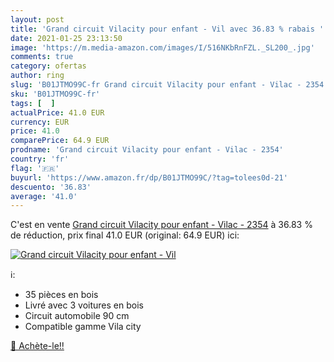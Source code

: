 ```yaml
---
layout: post
title: 'Grand circuit Vilacity pour enfant - Vil avec 36.83 % rabais '
date: 2021-01-25 23:13:50
image: 'https://m.media-amazon.com/images/I/516NKbRnFZL._SL200_.jpg'
comments: true
category: ofertas
author: ring
slug: 'B01JTMO99C-fr Grand circuit Vilacity pour enfant - Vilac - 2354'
sku: 'B01JTMO99C-fr'
tags: [  ]
actualPrice: 41.0 EUR
currency: EUR
price: 41.0
comparePrice: 64.9 EUR
prodname: 'Grand circuit Vilacity pour enfant - Vilac - 2354'
country: 'fr'
flag: '🇫🇷'
buyurl: 'https://www.amazon.fr/dp/B01JTMO99C/?tag=tolees0d-21'
descuento: '36.83'
average: '41.0'
---
```


C'est en vente [Grand circuit Vilacity pour enfant - Vilac - 2354](https://www.amazon.fr/dp/B01JTMO99C/?tag=tolees0d-21)  à  36.83 % de réduction, prix final  41.0 EUR (original: 64.9 EUR) ici:

[![Grand circuit Vilacity pour enfant - Vil](https://m.media-amazon.com/images/I/516NKbRnFZL._SL200_.jpg)](https://www.amazon.fr/dp/B01JTMO99C/?tag=tolees0d-21)

ℹ️:

- 35 pièces en bois
- Livré avec 3 voitures en bois
- Circuit automobile 90 cm
- Compatible gamme Vila city

[🛒 Achète-le!!](https://www.amazon.fr/dp/B01JTMO99C/?tag=tolees0d-21)
